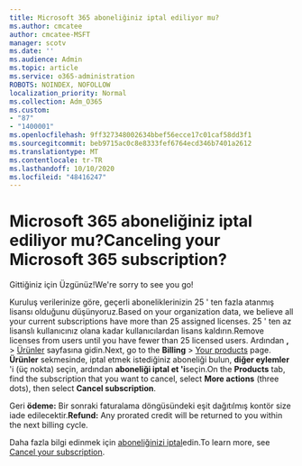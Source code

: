 ```yaml
---
title: Microsoft 365 aboneliğiniz iptal ediliyor mu?
ms.author: cmcatee
author: cmcatee-MSFT
manager: scotv
ms.date: ''
ms.audience: Admin
ms.topic: article
ms.service: o365-administration
ROBOTS: NOINDEX, NOFOLLOW
localization_priority: Normal
ms.collection: Adm_O365
ms.custom:
- "87"
- "1400001"
ms.openlocfilehash: 9ff327348002634bbef56ecce17c01caf58dd3f1
ms.sourcegitcommit: beb9715ac0c8e8333fef6764ecd346b7401a2612
ms.translationtype: MT
ms.contentlocale: tr-TR
ms.lasthandoff: 10/10/2020
ms.locfileid: "48416247"
---
```

# <a name="canceling-your-microsoft-365-subscription"></a><span data-ttu-id="fe919-102">Microsoft 365 aboneliğiniz iptal ediliyor mu?</span><span class="sxs-lookup"><span data-stu-id="fe919-102">Canceling your Microsoft 365 subscription?</span></span>

<span data-ttu-id="fe919-103">Gittiğiniz için Üzgünüz!</span><span class="sxs-lookup"><span data-stu-id="fe919-103">We're sorry to see you go!</span></span>
  
<span data-ttu-id="fe919-104">Kuruluş verilerinize göre, geçerli aboneliklerinizin 25 ' ten fazla atanmış lisansı olduğunu düşünyoruz.</span><span class="sxs-lookup"><span data-stu-id="fe919-104">Based on your organization data, we believe all your current subscriptions have more than 25 assigned licenses.</span></span> <span data-ttu-id="fe919-105">25 ' ten az lisanslı kullanıcınız olana kadar kullanıcılardan lisans kaldırın.</span><span class="sxs-lookup"><span data-stu-id="fe919-105">Remove licenses from users until you have fewer than 25 licensed users.</span></span> <span data-ttu-id="fe919-106">Ardından **,** \> [Ürünler](https://go.microsoft.com/fwlink/p/?linkid=842054) sayfasına gidin.</span><span class="sxs-lookup"><span data-stu-id="fe919-106">Next, go to the **Billing** \> [Your products](https://go.microsoft.com/fwlink/p/?linkid=842054) page.</span></span> <span data-ttu-id="fe919-107">**Ürünler** sekmesinde, iptal etmek istediğiniz aboneliği bulun, **diğer eylemler** 'i (üç nokta) seçin, ardından **aboneliği iptal et 'i**seçin.</span><span class="sxs-lookup"><span data-stu-id="fe919-107">On the **Products** tab, find the subscription that you want to cancel, select **More actions** (three dots), then select **Cancel subscription**.</span></span>

<span data-ttu-id="fe919-108">Geri **ödeme:** Bir sonraki faturalama döngüsündeki eşit dağıtılmış kontör size iade edilecektir.</span><span class="sxs-lookup"><span data-stu-id="fe919-108">**Refund:** Any prorated credit will be returned to you within the next billing cycle.</span></span>

<span data-ttu-id="fe919-109">Daha fazla bilgi edinmek için [aboneliğinizi iptal](https://docs.microsoft.com/microsoft-365/commerce/subscriptions/cancel-your-subscription)edin.</span><span class="sxs-lookup"><span data-stu-id="fe919-109">To learn more, see [Cancel your subscription](https://docs.microsoft.com/microsoft-365/commerce/subscriptions/cancel-your-subscription).</span></span>